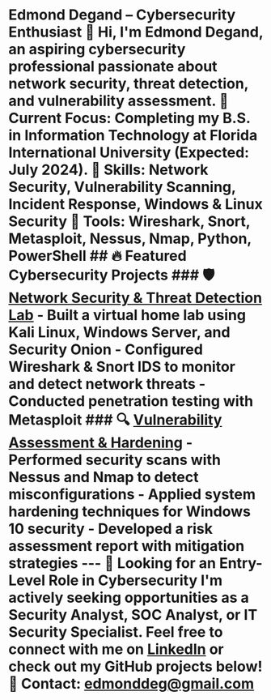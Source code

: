 # Edmond Degand – Cybersecurity Enthusiast 👋 Hi, I'm **Edmond Degand**, an aspiring cybersecurity professional passionate about network security, threat detection, and vulnerability assessment. 🔹 **Current Focus:** Completing my **B.S. in Information Technology** at Florida International University (Expected: July 2024). 🔹 **Skills:** Network Security, Vulnerability Scanning, Incident Response, Windows & Linux Security 🔹 **Tools:** Wireshark, Snort, Metasploit, Nessus, Nmap, Python, PowerShell ## 🔥 Featured Cybersecurity Projects ### 🛡️ [Network Security & Threat Detection Lab](https://github.com/your-username/network-security-lab) - Built a virtual **home lab** using Kali Linux, Windows Server, and Security Onion - Configured **Wireshark & Snort IDS** to monitor and detect network threats - Conducted **penetration testing** with Metasploit ### 🔍 [Vulnerability Assessment & Hardening](https://github.com/your-username/vulnerability-assessment) - Performed **security scans** with Nessus and Nmap to detect misconfigurations - Applied **system hardening techniques** for Windows 10 security - Developed a **risk assessment report** with mitigation strategies --- 🚀 **Looking for an Entry-Level Role in Cybersecurity** I'm actively seeking opportunities as a **Security Analyst, SOC Analyst, or IT Security Specialist.** Feel free to **connect with me on [LinkedIn](your-linkedin-profile)** or check out my **GitHub projects** below! 📧 **Contact:** edmonddeg@gmail.com
